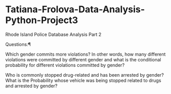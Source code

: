 # Tatiana-Frolova-Data-Analysis-Python-Project3
Rhode Island Police Database Analysis Part 2

Questions:¶

Which gender commits more violations? In other words, how many different violations were committed by different gender and what is the conditional probability for different violations committed by gender?

Who is commonly stopped drug-related and has been arrested by gender? What is the Probability whose vehicle was being stopped related to drugs and arrested by gender?

